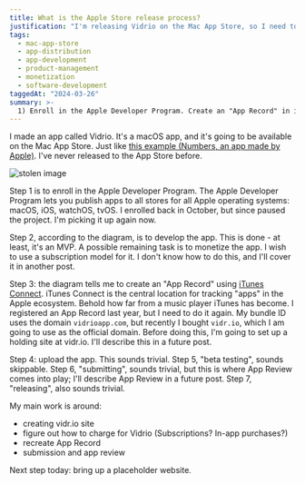 ```yaml
---
title: What is the Apple Store release process?
justification: "I'm releasing Vidrio on the Mac App Store, so I need to know the process!"
tags:
  - mac-app-store
  - app-distribution
  - app-development
  - product-management
  - monetization
  - software-development
taggedAt: "2024-03-26"
summary: >-
  1) Enroll in the Apple Developer Program. Create an "App Record" in iTunes Connect. Upload the app. Submit it for review.
---
```


I made an app called Vidrio. It's a macOS app, and it's going to be available on the Mac App Store. Just like [this example (Numbers, an app made by Apple)](https://itunes.apple.com/gb/app/numbers/id409203825). I've never released to the App Store before.

![stolen image](https://developer.apple.com/library/content/documentation/IDEs/Conceptual/AppDistributionGuide/Art/1_administration_tasks_2x.png)

Step 1 is to enroll in the Apple Developer Program. The Apple Developer Program lets you publish apps to all stores for all Apple operating systems: macOS, iOS, watchOS, tvOS. I enrolled back in October, but since paused the project. I'm picking it up again now.

Step 2, according to the diagram, is to develop the app. This is done - at least, it's an MVP. A possible remaining task is to monetize the app. I wish to use a subscription model for it. I don't know how to do this, and I'll cover it in another post.

Step 3: the diagram tells me to create an "App Record" using [iTunes Connect](https://itunesconnect.apple.com/). iTunes Connect is the central location for tracking "apps" in the Apple ecosystem. Behold how far from a music player iTunes has become. I registered an App Record last year, but I need to do it again. My bundle ID uses the domain `vidrioapp.com`, but recently I bought `vidr.io`, which I am going to use as the official domain. Before doing this, I'm going to set up a holding site at vidr.io. I'll describe this in a future post.

Step 4: upload the app. This sounds trivial. Step 5, "beta testing", sounds skippable. Step 6, "submitting", sounds trivial, but this is where App Review comes into play; I'll describe App Review in a future post. Step 7, "releasing", also sounds trivial.

My main work is around:

- creating vidr.io site
- figure out how to charge for Vidrio (Subscriptions? In-app purchases?)
- recreate App Record
- submission and app review

Next step today: bring up a placeholder website.

